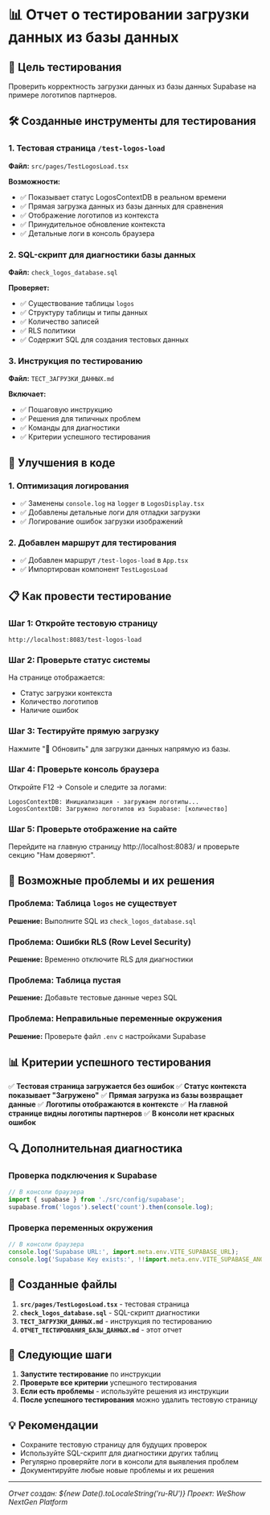 # 📊 Отчет о тестировании загрузки данных из базы данных

## 🎯 Цель тестирования

Проверить корректность загрузки данных из базы данных Supabase на примере логотипов партнеров.

## 🛠️ Созданные инструменты для тестирования

### 1. Тестовая страница `/test-logos-load`
**Файл:** `src/pages/TestLogosLoad.tsx`

**Возможности:**
- ✅ Показывает статус LogosContextDB в реальном времени
- ✅ Прямая загрузка данных из базы данных для сравнения
- ✅ Отображение логотипов из контекста
- ✅ Принудительное обновление контекста
- ✅ Детальные логи в консоль браузера

### 2. SQL-скрипт для диагностики базы данных
**Файл:** `check_logos_database.sql`

**Проверяет:**
- ✅ Существование таблицы `logos`
- ✅ Структуру таблицы и типы данных
- ✅ Количество записей
- ✅ RLS политики
- ✅ Содержит SQL для создания тестовых данных

### 3. Инструкция по тестированию
**Файл:** `ТЕСТ_ЗАГРУЗКИ_ДАННЫХ.md`

**Включает:**
- ✅ Пошаговую инструкцию
- ✅ Решения для типичных проблем
- ✅ Команды для диагностики
- ✅ Критерии успешного тестирования

## 🔧 Улучшения в коде

### 1. Оптимизация логирования
- ✅ Заменены `console.log` на `logger` в `LogosDisplay.tsx`
- ✅ Добавлены детальные логи для отладки загрузки
- ✅ Логирование ошибок загрузки изображений

### 2. Добавлен маршрут для тестирования
- ✅ Добавлен маршрут `/test-logos-load` в `App.tsx`
- ✅ Импортирован компонент `TestLogosLoad`

## 📋 Как провести тестирование

### Шаг 1: Откройте тестовую страницу
```
http://localhost:8083/test-logos-load
```

### Шаг 2: Проверьте статус системы
На странице отображается:
- Статус загрузки контекста
- Количество логотипов
- Наличие ошибок

### Шаг 3: Тестируйте прямую загрузку
Нажмите "🔄 Обновить" для загрузки данных напрямую из базы.

### Шаг 4: Проверьте консоль браузера
Откройте F12 → Console и следите за логами:
```
LogosContextDB: Инициализация - загружаем логотипы...
LogosContextDB: Загружено логотипов из Supabase: [количество]
```

### Шаг 5: Проверьте отображение на сайте
Перейдите на главную страницу http://localhost:8083/ и проверьте секцию "Нам доверяют".

## 🚨 Возможные проблемы и их решения

### Проблема: Таблица `logos` не существует
**Решение:** Выполните SQL из `check_logos_database.sql`

### Проблема: Ошибки RLS (Row Level Security)
**Решение:** Временно отключите RLS для диагностики

### Проблема: Таблица пустая
**Решение:** Добавьте тестовые данные через SQL

### Проблема: Неправильные переменные окружения
**Решение:** Проверьте файл `.env` с настройками Supabase

## 📊 Критерии успешного тестирования

✅ **Тестовая страница загружается без ошибок**
✅ **Статус контекста показывает "Загружено"**
✅ **Прямая загрузка из базы возвращает данные**
✅ **Логотипы отображаются в контексте**
✅ **На главной странице видны логотипы партнеров**
✅ **В консоли нет красных ошибок**

## 🔍 Дополнительная диагностика

### Проверка подключения к Supabase
```javascript
// В консоли браузера
import { supabase } from './src/config/supabase';
supabase.from('logos').select('count').then(console.log);
```

### Проверка переменных окружения
```javascript
// В консоли браузера
console.log('Supabase URL:', import.meta.env.VITE_SUPABASE_URL);
console.log('Supabase Key exists:', !!import.meta.env.VITE_SUPABASE_ANON_KEY);
```

## 📁 Созданные файлы

1. **`src/pages/TestLogosLoad.tsx`** - тестовая страница
2. **`check_logos_database.sql`** - SQL-скрипт диагностики
3. **`ТЕСТ_ЗАГРУЗКИ_ДАННЫХ.md`** - инструкция по тестированию
4. **`ОТЧЕТ_ТЕСТИРОВАНИЯ_БАЗЫ_ДАННЫХ.md`** - этот отчет

## 🎯 Следующие шаги

1. **Запустите тестирование** по инструкции
2. **Проверьте все критерии** успешного тестирования
3. **Если есть проблемы** - используйте решения из инструкции
4. **После успешного тестирования** можно удалить тестовую страницу

## 💡 Рекомендации

- Сохраните тестовую страницу для будущих проверок
- Используйте SQL-скрипт для диагностики других таблиц
- Регулярно проверяйте логи в консоли для выявления проблем
- Документируйте любые новые проблемы и их решения

---
*Отчет создан: ${new Date().toLocaleString('ru-RU')}*
*Проект: WeShow NextGen Platform*




